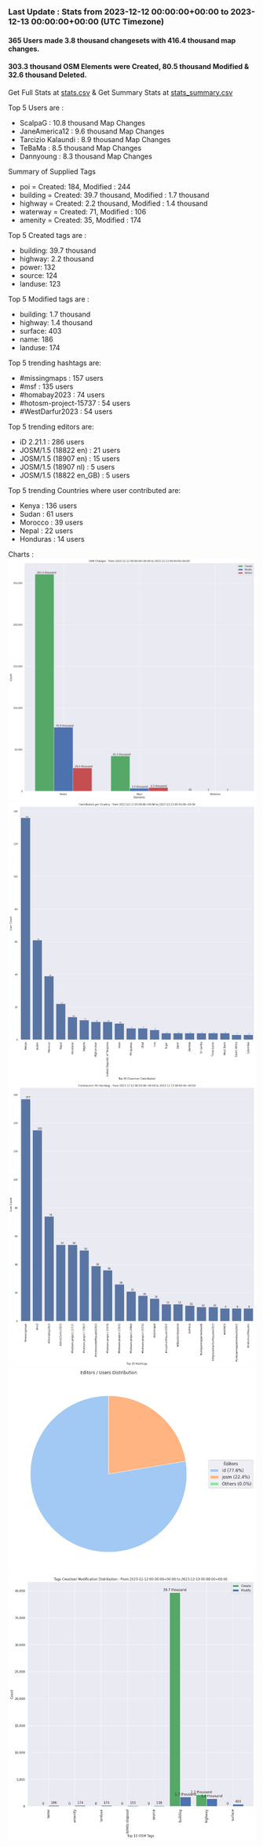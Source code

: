 ### Last Update : Stats from 2023-12-12 00:00:00+00:00 to 2023-12-13 00:00:00+00:00 (UTC Timezone)

#### 365 Users made 3.8 thousand changesets with 416.4 thousand map changes.
#### 303.3 thousand OSM Elements were Created, 80.5 thousand Modified & 32.6 thousand Deleted.
Get Full Stats at [stats.csv](/stats/hotosm/Daily/stats.csv)
 & Get Summary Stats at [stats_summary.csv](/stats/hotosm/Daily/stats_summary.csv)

Top 5 Users are : 
- ScalpaG : 10.8 thousand Map Changes
- JaneAmerica12 : 9.6 thousand Map Changes
- Tarcizio Kalaundi : 8.9 thousand Map Changes
- TeBaMa : 8.5 thousand Map Changes
- Dannyoung : 8.3 thousand Map Changes

Summary of Supplied Tags
- poi = Created: 184, Modified : 244
- building = Created: 39.7 thousand, Modified : 1.7 thousand
- highway = Created: 2.2 thousand, Modified : 1.4 thousand
- waterway = Created: 71, Modified : 106
- amenity = Created: 35, Modified : 174


Top 5 Created tags are :
- building: 39.7 thousand
- highway: 2.2 thousand
- power: 132
- source: 124
- landuse: 123


Top 5 Modified tags are :
- building: 1.7 thousand
- highway: 1.4 thousand
- surface: 403
- name: 186
- landuse: 174


Top 5 trending hashtags are:
- #missingmaps : 157 users
- #msf : 135 users
- #homabay2023 : 74 users
- #hotosm-project-15737 : 54 users
- #WestDarfur2023 : 54 users


Top 5 trending editors are:
- iD 2.21.1 : 286 users
- JOSM/1.5 (18822 en) : 21 users
- JOSM/1.5 (18907 en) : 15 users
- JOSM/1.5 (18907 nl) : 5 users
- JOSM/1.5 (18822 en_GB) : 5 users


Top 5 trending Countries where user contributed are:
- Kenya : 136 users
- Sudan : 61 users
- Morocco : 39 users
- Nepal : 22 users
- Honduras : 14 users


 Charts : 
![Alt text](./stats_osm_changes.png) 
![Alt text](./stats_users_per_country.png) 
![Alt text](./stats_users_per_hashtag.png) 
![Alt text](./stats_editors_pie_chart.png) 
![Alt text](./stats_tags.png) 
